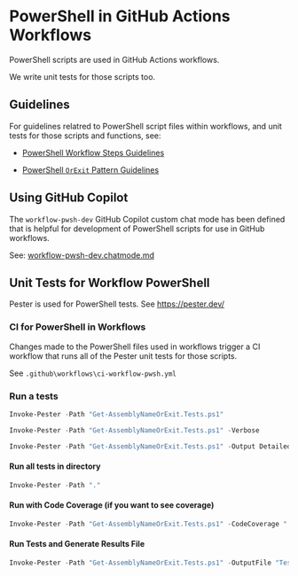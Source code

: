 # PowerShell in GitHub Actions Workflows

PowerShell scripts are used in GitHub Actions workflows.

We write unit tests for those scripts too.

## Guidelines

For guidelines relatred to PowerShell script files within workflows, and unit tests for those scripts and functions, see:

- [PowerShell Workflow Steps Guidelines](./guidelines/pwsh-workflow-steps-guidelines.md)

- [PowerShell `OrExit` Pattern Guidelines](./guidelines/pwsh-orexit-pattern-guidelines.md)

## Using GitHub Copilot

The `workflow-pwsh-dev` GitHub Copilot custom chat mode has been defined that is helpful for development of PowerShell scripts for use in GitHub workflows.

See: [workflow-pwsh-dev.chatmode.md](../.github\chatmodes\workflow-pwsh-dev.chatmode.md)


## Unit Tests for Workflow PowerShell

Pester is used for PowerShell tests.
See https://pester.dev/

### CI for PowerShell in Workflows

Changes made to the PowerShell files used in workflows trigger a CI workflow that runs all of the Pester unit tests for those scripts.

See `.github\workflows\ci-workflow-pwsh.yml`

### Run a tests

```PowerShell
Invoke-Pester -Path "Get-AssemblyNameOrExit.Tests.ps1"

Invoke-Pester -Path "Get-AssemblyNameOrExit.Tests.ps1" -Verbose

Invoke-Pester -Path "Get-AssemblyNameOrExit.Tests.ps1" -Output Detailed
```

#### Run all tests in directory

```PowerShell
Invoke-Pester -Path "."
```

#### Run with Code Coverage (if you want to see coverage)

```PowerShell
Invoke-Pester -Path "Get-AssemblyNameOrExit.Tests.ps1" -CodeCoverage "../pwsh/Get-AssemblyNameOrExit.psm1"
```

#### Run Tests and Generate Results File

```PowerShell
Invoke-Pester -Path "Get-AssemblyNameOrExit.Tests.ps1" -OutputFile "TestResults.xml" -OutputFormat NUnitXml
```
